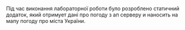 Під час виконання лабораторної роботи було розроблено статичний додаток, який отримует дані про погоду з ап серверу и наносить на мапу погоду про міста України.
